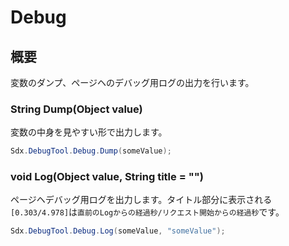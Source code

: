 # Debug

## 概要

変数のダンプ、ページヘのデバッグ用ログの出力を行います。

### String Dump(Object value)

変数の中身を見やすい形で出力します。

```c#
Sdx.DebugTool.Debug.Dump(someValue);
```

### void Log(Object value, String title = "")

ページヘデバッグ用ログを出力します。タイトル部分に表示される`[0.303/4.978]`は`直前のLogからの経過秒/リクエスト開始からの経過秒`です。

```c#
Sdx.DebugTool.Debug.Log(someValue, "someValue");
```
